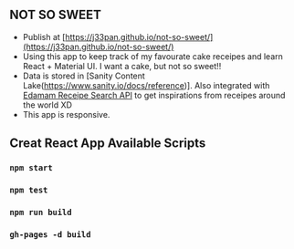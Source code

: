 ## NOT SO SWEET

- Publish at [https://j33pan.github.io/not-so-sweet/](https://j33pan.github.io/not-so-sweet/)
- Using this app to keep track of my favourate cake receipes and learn React + Material UI. I want a cake, but not so sweet!!
- Data is stored in [Sanity Content Lake(https://www.sanity.io/docs/reference)]. Also integrated with [Edamam Receipe Search API](https://developer.edamam.com/edamam-docs-recipe-api) to get inspirations from receipes around the world XD
- This app is responsive.

## Creat React App Available Scripts

### `npm start`

### `npm test`

### `npm run build`

### `gh-pages -d build`
